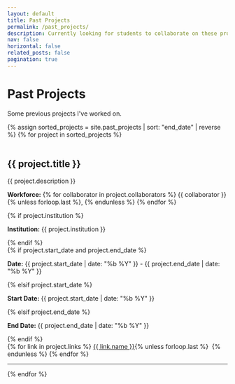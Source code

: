 ```yaml
---
layout: default
title: Past Projects
permalink: /past_projects/
description: Currently looking for students to collaborate on these projects - please reach out! 
nav: false
horizontal: false
related_posts: false
pagination: true
---
```


<div class="projects">
  <div class="header-bar">
    <h1>Past Projects</h1>
    <p>Some previous projects I've worked on.</p> 
  </div>
  <!-- Sort projects by end date -->
  {% assign sorted_projects = site.past_projects | sort: "end_date" | reverse %}
  <!-- Loop through sorted projects -->
  {% for project in sorted_projects %}
  <div class="project">
    <br />
    <h2>{{ project.title }}</h2>
    <p class="project-info">{{ project.description }}</p>
    <!-- Links to code and paper -->
    <div class="collaborators">
      <p class="project-info"><strong>Workforce:</strong>
        {% for collaborator in project.collaborators %}
          {{ collaborator }}
          {% unless forloop.last %}, {% endunless %}
        {% endfor %}
      </p>
      {% if project.institution %}
      <p class="project-info" ><strong>Institution:</strong> {{ project.institution }}</p>
      {% endif %}
      <div class="dates">
        {% if project.start_date and project.end_date %}
        <p class="project-info"><strong>Date:</strong> {{ project.start_date | date: "%b %Y" }} - {{ project.end_date | date: "%b %Y" }}</p>
        {% elsif project.start_date %}
        <p class="project-info"><strong>Start Date:</strong> {{ project.start_date | date: "%b %Y" }}</p>
        {% elsif project.end_date %}
        <p class="project-info"><strong>End Date:</strong> {{ project.end_date | date: "%b %Y" }}</p>
        {% endif %}
      </div>
       <div class="links">
        {% for link in project.links %}
            <a href="{{ link.url }}" target="_blank"><u>{{ link.name }}</u></a>{% unless forloop.last %}&nbsp;&nbsp;{% endunless %}
        {% endfor %}
        </div>
    </div>
    <!-- Collaborators and Institution -->
  </div>
  <hr> <!-- Separator -->
  {% endfor %}
</div>


